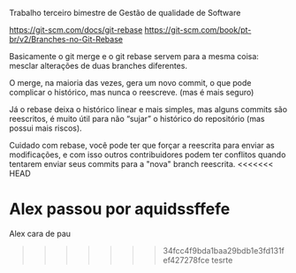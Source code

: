 Trabalho terceiro bimestre de Gestão de qualidade de Software

https://git-scm.com/docs/git-rebase
https://git-scm.com/book/pt-br/v2/Branches-no-Git-Rebase

Basicamente o git merge e o git rebase servem para a mesma coisa: mesclar alterações de duas branches diferentes.

O merge, na maioria das vezes, gera um novo commit, o que pode complicar o histórico, mas nunca o reescreve. (mas é mais seguro)

Já o rebase deixa o histórico linear e mais simples, mas alguns commits são reescritos, é muito útil para não “sujar” o histórico do repositório (mas possui mais riscos).

Cuidado com rebase, você pode ter que forçar a reescrita para enviar as modificações, e com isso outros contribuidores podem ter conflitos quando tentarem enviar seus commits para a "nova" branch reescrita.
<<<<<<< HEAD


Alex passou por aquidssffefe
=======
Alex cara de pau
>>>>>>> 34fcc4f9bda1baa29bdb1e3fd131fef427278fce
tesrte